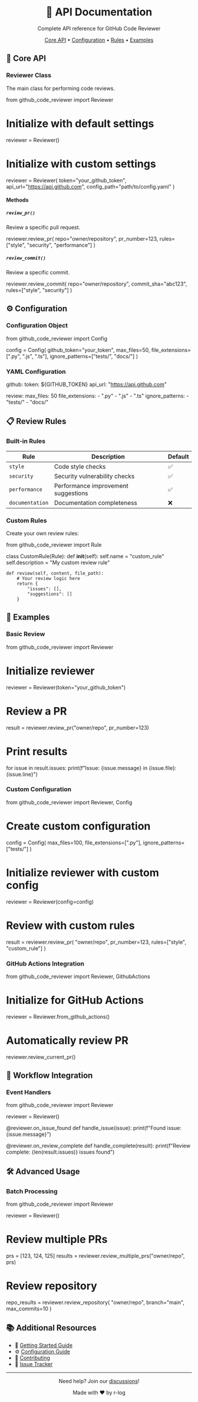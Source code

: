 <div align="center">
  <h1>🔌 API Documentation</h1>
  
  <p>Complete API reference for GitHub Code Reviewer</p>

  <p>
    <a href="#core-api">Core API</a> •
    <a href="#configuration">Configuration</a> •
    <a href="#review-rules">Rules</a> •
    <a href="#examples">Examples</a>
  </p>
</div>

## 🎯 Core API

### Reviewer Class

The main class for performing code reviews.

from github_code_reviewer import Reviewer

# Initialize with default settings

reviewer = Reviewer()

# Initialize with custom settings

reviewer = Reviewer(
token="your_github_token",
api_url="https://api.github.com",
config_path="path/to/config.yaml"
)

#### Methods

##### `review_pr()`

Review a specific pull request.

reviewer.review_pr(
repo="owner/repository",
pr_number=123,
rules=["style", "security", "performance"]
)

##### `review_commit()`

Review a specific commit.

reviewer.review_commit(
repo="owner/repository",
commit_sha="abc123",
rules=["style", "security"]
)

## ⚙️ Configuration

### Configuration Object

from github_code_reviewer import Config

config = Config(
github_token="your_token",
max_files=50,
file_extensions=[".py", ".js", ".ts"],
ignore_patterns=["tests/", "docs/"]
)

### YAML Configuration

github:
token: ${GITHUB_TOKEN}
api_url: "https://api.github.com"

review:
max_files: 50
file_extensions: - ".py" - ".js" - ".ts"
ignore_patterns: - "tests/" - "docs/"

## 📋 Review Rules

### Built-in Rules

| Rule            | Description                         | Default |
| --------------- | ----------------------------------- | ------- |
| `style`         | Code style checks                   | ✅      |
| `security`      | Security vulnerability checks       | ✅      |
| `performance`   | Performance improvement suggestions | ✅      |
| `documentation` | Documentation completeness          | ❌      |

### Custom Rules

Create your own review rules:

from github_code_reviewer import Rule

class CustomRule(Rule):
def **init**(self):
self.name = "custom_rule"
self.description = "My custom review rule"

    def review(self, content, file_path):
        # Your review logic here
        return {
            "issues": [],
            "suggestions": []
        }

## 🎯 Examples

### Basic Review

from github_code_reviewer import Reviewer

# Initialize reviewer

reviewer = Reviewer(token="your_github_token")

# Review a PR

result = reviewer.review_pr("owner/repo", pr_number=123)

# Print results

for issue in result.issues:
print(f"Issue: {issue.message} in {issue.file}:{issue.line}")

### Custom Configuration

from github_code_reviewer import Reviewer, Config

# Create custom configuration

config = Config(
max_files=100,
file_extensions=[".py"],
ignore_patterns=["tests/"]
)

# Initialize reviewer with custom config

reviewer = Reviewer(config=config)

# Review with custom rules

result = reviewer.review_pr(
"owner/repo",
pr_number=123,
rules=["style", "custom_rule"]
)

### GitHub Actions Integration

from github_code_reviewer import Reviewer, GithubActions

# Initialize for GitHub Actions

reviewer = Reviewer.from_github_actions()

# Automatically review PR

reviewer.review_current_pr()

## 🔄 Workflow Integration

### Event Handlers

from github_code_reviewer import Reviewer

reviewer = Reviewer()

@reviewer.on_issue_found
def handle_issue(issue):
print(f"Found issue: {issue.message}")

@reviewer.on_review_complete
def handle_complete(result):
print(f"Review complete: {len(result.issues)} issues found")

## 🛠️ Advanced Usage

### Batch Processing

from github_code_reviewer import Reviewer

reviewer = Reviewer()

# Review multiple PRs

prs = [123, 124, 125]
results = reviewer.review_multiple_prs("owner/repo", prs)

# Review repository

repo_results = reviewer.review_repository(
"owner/repo",
branch="main",
max_commits=10
)

## 📚 Additional Resources

- 📖 [Getting Started Guide](../guides/getting-started.md)
- ⚙️ [Configuration Guide](../guides/configuration.md)
- 🤝 [Contributing](../contributing/CONTRIBUTING.md)
- 🐛 [Issue Tracker](https://github.com/r-log/github-code-reviewer/issues)

---

<div align="center">
  <p>Need help? Join our <a href="https://github.com/r-log/github-code-reviewer/discussions">discussions</a>!</p>
  <p>Made with ❤️ by r-log</p>
</div>
